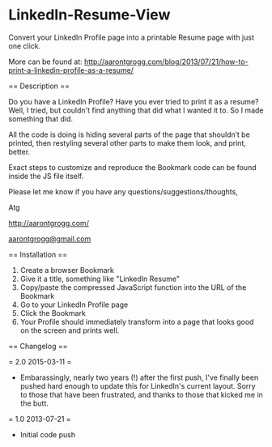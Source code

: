 LinkedIn-Resume-View
====================

Convert your LinkedIn Profile page into a printable Resume page with just one click.

More can be found at:
http://aarontgrogg.com/blog/2013/07/21/how-to-print-a-linkedin-profile-as-a-resume/

== Description ==

Do you have a LinkedIn Profile? Have you ever tried to print it as a resume? Well, I tried,
but couldn't find anything that did what I wanted it to.  So I made something that did.

All the code is doing is hiding several parts of the page that shouldn’t be printed, 
then restyling several other parts to make them look, and print, better.

Exact steps to customize and reproduce the Bookmark code can be found inside the JS file itself.

Please let me know if you have any questions/suggestions/thoughts,

Atg

http://aarontgrogg.com/

aarontgrogg@gmail.com


== Installation ==

1. Create a browser Bookmark
2. Give it a title, something like "LinkedIn Resume"
3. Copy/paste the compressed JavaScript function into the URL of the Bookmark
4. Go to your LinkedIn Profile page
5. Click the Bookmark
7. Your Profile should immediately transform into a page that looks good on the screen and prints well.


== Changelog ==

= 2.0 2015-03-11 =
* Embarassingly, nearly two years (!) after the first push, I've finally been pushed hard enough to update this for LinkedIn's current layout.  Sorry to those that have been frustrated, and thanks to those that kicked me in the butt.

= 1.0 2013-07-21 =
* Initial code push

